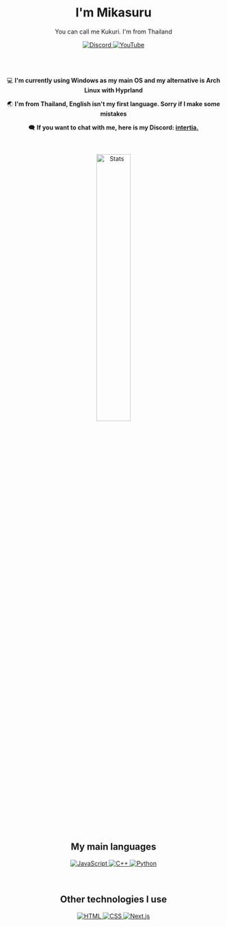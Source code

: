 <div align="center">
  <h1>I'm Mikasuru</h1>
  <p>You can call me Kukuri. I'm from Thailand</p>
  
  <a href="https://discord.com/users/591837095954350092">
    <img alt="Discord" src="https://img.shields.io/badge/Discord-5865F2?style=for-the-badge&logo=discord&logoColor=white" />
  </a>
  <a href="https://www.youtube.com/@kukuri_xyz">
    <img alt="YouTube" src="https://img.shields.io/badge/YouTube-FF0000?style=for-the-badge&logo=youtube&logoColor=white" />
  </a>

  </br>
  </br>
  </br>
  </br>
  
  <div align="center">
    <p>💻 <strong>I'm currently using Windows as my main OS and my alternative is Arch Linux with Hyprland</strong></p>
    <p>🌏 <strong>I'm from Thailand, English isn't my first language. Sorry if I make some mistakes</strong></p>
    <p>🗨️ <strong>If you want to chat with me, here is my Discord: <a href="https://discord.com/users/591837095954350092">intertia.</a></strong></p>
  </div>
  
  </br>
  </br>
  
  <img alt="Stats" width="40%" src="https://github-readme-streak-stats.herokuapp.com/?user=Mikasuru" />
  
  </br>
  </br>
  
  <h2>My main languages</h2>
  <div align="center">
    <a href="https://www.javascript.com/">
      <img alt="JavaScript" src="https://img.shields.io/badge/JavaScript-F7DF1E?style=for-the-badge&logo=javascript&logoColor=black" />
    </a>
    <a href="https://isocpp.org/">
      <img alt="C++" src="https://img.shields.io/badge/C++-00599C?style=for-the-badge&logo=c%2B%2B&logoColor=white" />
    </a>
    <a href="https://www.python.org/">
      <img alt="Python" src="https://img.shields.io/badge/Python-3776AB?style=for-the-badge&logo=python&logoColor=white" />
    </a>
  </div>
  
  </br>
  </br>
  
  <h2>Other technologies I use</h2>
  <div align="center">
    <a href="https://developer.mozilla.org/en-US/docs/Web/HTML">
      <img alt="HTML" src="https://img.shields.io/badge/HTML-E34F26?style=for-the-badge&logo=html5&logoColor=white" />
    </a>
    <a href="https://developer.mozilla.org/en-US/docs/Web/CSS">
      <img alt="CSS" src="https://img.shields.io/badge/CSS-1572B6?style=for-the-badge&logo=css3&logoColor=white" />
    </a>
    <a href="https://nextjs.org/">
      <img alt="Next.js" src="https://img.shields.io/badge/Next.js-000000?style=for-the-badge&logo=nextdotjs&logoColor=white" />
    </a>
  </div>
</div>
